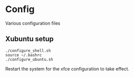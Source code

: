 # Config

Various configuration files

## Xubuntu setup

```
./configure_shell.sh
source ~/.bashrc
./configure_ubuntu.sh
```

Restart the system for the xfce configuration to take effect.

